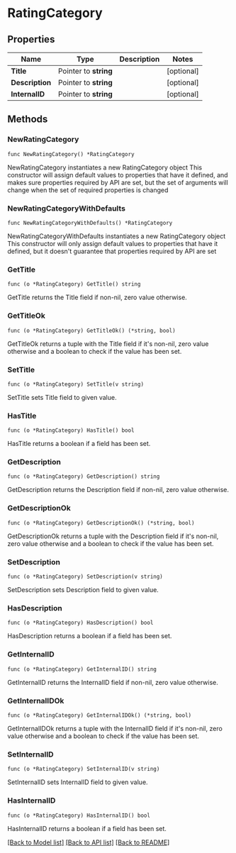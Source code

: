 # RatingCategory

## Properties

Name | Type | Description | Notes
------------ | ------------- | ------------- | -------------
**Title** | Pointer to **string** |  | [optional] 
**Description** | Pointer to **string** |  | [optional] 
**InternalID** | Pointer to **string** |  | [optional] 

## Methods

### NewRatingCategory

`func NewRatingCategory() *RatingCategory`

NewRatingCategory instantiates a new RatingCategory object
This constructor will assign default values to properties that have it defined,
and makes sure properties required by API are set, but the set of arguments
will change when the set of required properties is changed

### NewRatingCategoryWithDefaults

`func NewRatingCategoryWithDefaults() *RatingCategory`

NewRatingCategoryWithDefaults instantiates a new RatingCategory object
This constructor will only assign default values to properties that have it defined,
but it doesn't guarantee that properties required by API are set

### GetTitle

`func (o *RatingCategory) GetTitle() string`

GetTitle returns the Title field if non-nil, zero value otherwise.

### GetTitleOk

`func (o *RatingCategory) GetTitleOk() (*string, bool)`

GetTitleOk returns a tuple with the Title field if it's non-nil, zero value otherwise
and a boolean to check if the value has been set.

### SetTitle

`func (o *RatingCategory) SetTitle(v string)`

SetTitle sets Title field to given value.

### HasTitle

`func (o *RatingCategory) HasTitle() bool`

HasTitle returns a boolean if a field has been set.

### GetDescription

`func (o *RatingCategory) GetDescription() string`

GetDescription returns the Description field if non-nil, zero value otherwise.

### GetDescriptionOk

`func (o *RatingCategory) GetDescriptionOk() (*string, bool)`

GetDescriptionOk returns a tuple with the Description field if it's non-nil, zero value otherwise
and a boolean to check if the value has been set.

### SetDescription

`func (o *RatingCategory) SetDescription(v string)`

SetDescription sets Description field to given value.

### HasDescription

`func (o *RatingCategory) HasDescription() bool`

HasDescription returns a boolean if a field has been set.

### GetInternalID

`func (o *RatingCategory) GetInternalID() string`

GetInternalID returns the InternalID field if non-nil, zero value otherwise.

### GetInternalIDOk

`func (o *RatingCategory) GetInternalIDOk() (*string, bool)`

GetInternalIDOk returns a tuple with the InternalID field if it's non-nil, zero value otherwise
and a boolean to check if the value has been set.

### SetInternalID

`func (o *RatingCategory) SetInternalID(v string)`

SetInternalID sets InternalID field to given value.

### HasInternalID

`func (o *RatingCategory) HasInternalID() bool`

HasInternalID returns a boolean if a field has been set.


[[Back to Model list]](../README.md#documentation-for-models) [[Back to API list]](../README.md#documentation-for-api-endpoints) [[Back to README]](../README.md)


